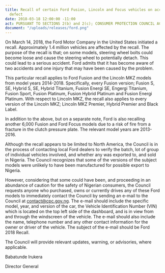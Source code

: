 ```yaml
---
title: Recall of certain Ford Fusion, Lincoln and Focus vehicles on account of manufacturing
  defect
date: 2018-03-18 12:00:00 -11:00
act: PURSUANT TO SECTIONS 2(b) and 2(c); CONSUMER PROTECTION COUNCIL ACT
document: "/uploads/releases/ford.png"
---
```


On March 14, 2018, the Ford Motor Company in the United States initiated a recall. Approximately 1.4 million vehicles are affected by the recall. The purpose of the recall is that; on some models, steering wheel bolts could become loose and cause the steering wheel to potentially detach. This could lead to a serious accident. Ford admits that it has become aware of two accidents and one injury that may have been caused by the problem. 

This particular recall applies to Ford Fusion and the Lincoln MKZ models from model years 2014-2018. Specifically, every Fusion version; Fusion S, SE, Hybrid S, SE, Hybrid Titanium, Fusion Energi SE, Engergi Titanium, Fusion Sport, Fusion Platinum, Fusion Hybrid Platinum and Fusion Energi Platinum. With respect to Lincoln MKZ, the recall also applies to every version of the Lincoln MKZ; Lincoln MKZ Premier, Hybrid Premier and Black Label.

In addition to the above, but on a separate note, Ford is also recalling another 6,000 Fusion and Ford Focus models due to a risk of fire from a fracture in the clutch pressure plate. The relevant model years are 2013-2016.

Although the recall appears to be limited to North America, the Council is in the process of contacting local Ford dealers to verify the batch, lot of group of individual vehicles involved, and whether any was exported to, and sold in Nigeria. The Council recognizes that some of the versions of the subject models were unlikely to have been manufactured for possible export to Nigeria.

However, considering that some could have been, and proceeding in an abundance of caution for the safety of Nigerian consumers, the Council requests anyone who purchased, owns or currently drives any of these Ford models to immediately contact the Council by sending an e-mail to the Council at contact@cpc.gov.ng. The e-mail should include the specific model, year, and version of the car, the Vehicle Identification Number (VIN) which is located on the top left side of the dashboard, and is in view from and through the windscreen of the vehicle. The e-mail should also include the name, telephone number and any other contact information for the owner or driver of the vehicle. The subject of the e-mail should be Ford 2018 Recall.

The Council will provide relevant updates, warning, or advisories, where applicable.


Babatunde Irukera

Director General